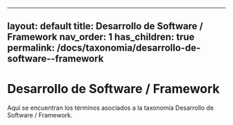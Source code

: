
---
layout: default
title: Desarrollo de Software / Framework
nav_order: 1
has_children: true
permalink: /docs/taxonomia/desarrollo-de-software--framework
---

# Desarrollo de Software / Framework

Aquí se encuentran los términos asociados a la taxonomía Desarrollo de Software / Framework.
